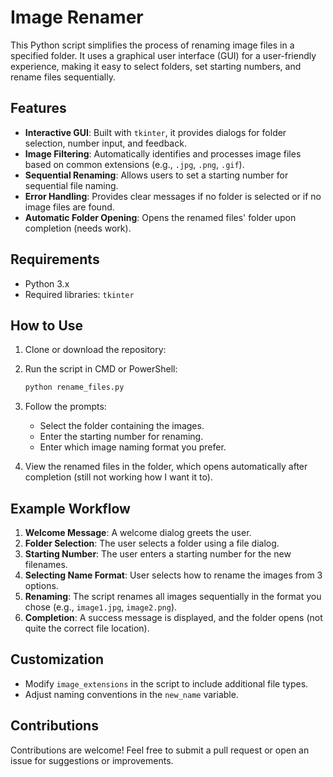 # Image Renamer

This Python script simplifies the process of renaming image files in a specified folder. It uses a graphical user interface (GUI) for a user-friendly experience, making it easy to select folders, set starting numbers, and rename files sequentially.

## Features

- **Interactive GUI**: Built with `tkinter`, it provides dialogs for folder selection, number input, and feedback.
- **Image Filtering**: Automatically identifies and processes image files based on common extensions (e.g., `.jpg`, `.png`, `.gif`).
- **Sequential Renaming**: Allows users to set a starting number for sequential file naming.
- **Error Handling**: Provides clear messages if no folder is selected or if no image files are found.
- **Automatic Folder Opening**: Opens the renamed files' folder upon completion (needs work).

## Requirements

- Python 3.x
- Required libraries: `tkinter`

## How to Use

1. Clone or download the repository:


2. Run the script in CMD or PowerShell:
   ```bash
   python rename_files.py
   ```

3. Follow the prompts:
   - Select the folder containing the images.
   - Enter the starting number for renaming.
   - Enter which image naming format you prefer.

4. View the renamed files in the folder, which opens automatically after completion (still not working how I want it to).

## Example Workflow

1. **Welcome Message**: A welcome dialog greets the user.
2. **Folder Selection**: The user selects a folder using a file dialog.
3. **Starting Number**: The user enters a starting number for the new filenames.
4. **Selecting Name Format**: User selects how to rename the images from 3 options. 
5. **Renaming**: The script renames all images sequentially in the format you chose (e.g., `image1.jpg`, `image2.png`).
6. **Completion**: A success message is displayed, and the folder opens (not quite the correct file location).

## Customization

- Modify `image_extensions` in the script to include additional file types.
- Adjust naming conventions in the `new_name` variable.

## Contributions

Contributions are welcome! Feel free to submit a pull request or open an issue for suggestions or improvements.


